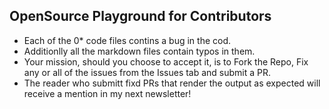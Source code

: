 ## OpenSource Playground for Contributors

- Each of the 0* code files contins a bug in the cod. 
- Additionlly all the markdown files contain typos in them.
- Your mission, should you choose to accept it, is to Fork the Repo, Fix any or all of the issues from the Issues tab and submit a PR.
- The reader who submitt fixd PRs that render the output as expected will receive a mention in my next newsletter!